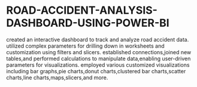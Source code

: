 # ROAD-ACCIDENT-ANALYSIS-DASHBOARD-USING-POWER-BI
created an interactive dashboard to track and analyze road accident data.
utilized complex parameters for drilling down in worksheets and customization using filters and slicers.
established connections,joined new tables,and performed calculations to manipulate data,enabling user-driven parameters for visualizations.
employed various customized visualizations including bar graphs,pie charts,donut charts,clustered bar charts,scatter charts,line charts,maps,slicers,and more.
